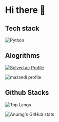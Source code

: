 #    Hi  there 👋

## Tech stack
![Python](https://img.shields.io/badge/Python-3776AB.svg?&style=for-the-badge&logo=python&logoColor=white)

## Alogrithms
[![Solved.ac Profile](http://mazassumnida.wtf/api/generate_badge?boj=dong_h)](https://solved.ac/dong_h)

![mazandi profile](http://mazandi.herokuapp.com/api?handle=dong_h&theme=dark)


##  Github Stacks
![Top Langs](https://github-readme-stats.vercel.app/api/top-langs/?username=dong-b&layout=compact&theme=dark)

![Anurag's GitHub stats](https://github-readme-stats.vercel.app/api?username=dong-b&show_icons=true&dark=radical)
